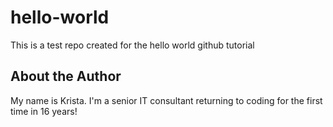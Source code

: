 # hello-world
This is a test repo created for the hello world github tutorial
## About the Author
My name is Krista. I'm a senior IT consultant returning to coding for the first time in 16 years!
